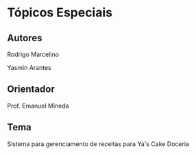# Tópicos Especiais

## Autores

Rodrigo Marcelino 

Yasmin Arantes

## Orientador

Prof. Emanuel Mineda

## Tema

Sistema para gerenciamento de receitas para Ya's Cake Doceria 
